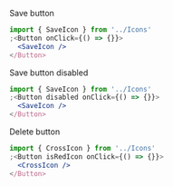 Save button

```jsx
import { SaveIcon } from '../Icons'
;<Button onClick={() => {}}>
  <SaveIcon />
</Button>
```

Save button disabled

```jsx
import { SaveIcon } from '../Icons'
;<Button disabled onClick={() => {}}>
  <SaveIcon />
</Button>
```

Delete button

```jsx
import { CrossIcon } from '../Icons'
;<Button isRedIcon onClick={() => {}}>
  <CrossIcon />
</Button>
```
